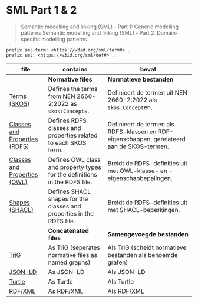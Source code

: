 # SML Part 1 & 2

> Semantic modelling and linking (SML) - Part 1: Generic modelling patterns
> Semantic modelling and linking (SML) - Part 2: Domain-specific modelling patterns 

```sparql
prefix sml-term: <https://w3id.org/sml/term#> .
prefix sml: <https://w3id.org/sml/def#> .
```

| file                                                | contains                                                                   | bevat                                                                                       |
|-----------------------------------------------------|----------------------------------------------------------------------------|---------------------------------------------------------------------------------------------|
|                                                     | **Normative files**                                                        | **Normatieve bestanden**                                                                    |
| [Terms (SKOS)](/data/sml-skos.ttl)                  | Defines the terms from NEN 2660-2:2022 as <code>skos:Concept</code>s.      | Definieert de termen uit NEN 2660-2:2022 als <code>skos:Concept</code>en.                   |
| [Classes and Properties (RDFS)](/data/sml-rdfs.ttl) | Defines RDFS classes and properties related to each SKOS term.             | Definieert de termen als RDFS-klassen en RDF-eigenschappen, gerelateerd aan de SKOS-termen. |
| [Classes and Properties (OWL)](/data/sml-owl.ttl)   | Defines OWL class and property types for the definitions in the RDFS file. | Breidt de RDFS-definities uit met OWL-klasse- en -eigenschapbepalingen.                     |
| [Shapes (SHACL)](/data/sml-shacl.ttl)               | Defines SHACL shapes for the classes and properties in the RDFS file.      | Breidt de RDFS-definities uit met SHACL-beperkingen.                                        |
|                                                     | **Concatenated files**                                                     | **Samengevoegde bestanden**                                                                 |
| [TriG](/data/concat/sml.trig)                       | As TriG (seperates normative files as named graphs)                        | Als TriG (scheidt normatieve bestanden als benoemde grafen)                                 |
| [JSON-LD](/data/concat/sml.json)                    | As JSON-LD                                                                 | Als JSON-LD                                                                                 |
| [Turtle](/data/concat/sml.ttl)                      | As Turtle                                                                  | Als Turtle                                                                                  |
| [RDF/XML](/data/concat/sml.rdf)                     | As RDF/XML                                                                 | Als RDF/XML                                                                                 |
